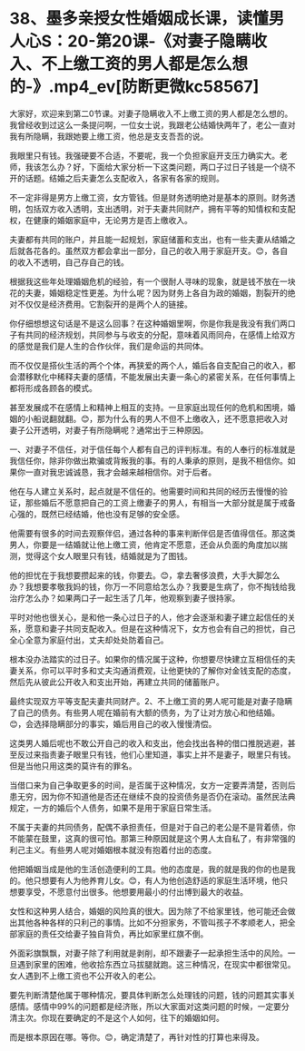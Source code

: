 # 38、墨多亲授女性婚姻成长课，读懂男人心S：20-第20课-《对妻子隐瞒收入、不上缴工资的男人都是怎么想的-》.mp4_ev[防断更微kc58567]

大家好，欢迎来到第二0节课。对妻子隐瞒收入不上缴工资的男人都是怎么想的。我曾经收到过这么一条提问啊，一位女士说，我跟老公结婚快两年了，老公一直对我有所隐瞒，我跟她要上缴工资，他总是支支吾吾的说。

我眼里只有钱。我强硬要不合适，不要呢，我一个负担家庭开支压力确实大。老师，我该怎么办？好，下面给大家分析一下这类问题，两口子过日子钱是一个绕不开的话题。结婚之后夫妻怎么支配收入，各家有各家的规则。

不一定非得是男方上缴工资，女方管钱。但是财务透明绝对是基本的原则。财务透明，包括双方收入透明，支出透明，对于夫妻共同财产，拥有平等的知情权和支配权，在健康的婚姻家庭中，无论男方是否上缴收入。

夫妻都有共同的账户，并且能一起规划，家庭储蓄和支出，也有一些夫妻从结婚之后就各花各的。虽然双方都会拿出一部分，自己的收入用于家庭开支。😊，各自的收入不透明，自己存自己的钱。

根据我这些年处理婚姻危机的经验，有一个很耐人寻味的现象，就是钱不放在一块花的夫妻，婚姻稳定性更差。为什么呢？因为财务上各自为政的婚姻，割裂开的绝对不仅仅是经济费用。它割裂开的是两个人的链接。

你仔细想想这句话是不是这么回事？在这种婚姻里啊，你是你我是我没有我们两口子有共同的经济规划，共同参与与收支的分配，意味着风雨同舟，在感情上给双方的感觉是我们是人生的合作伙伴，我们是命运的共同体。

而不仅仅是搭伙生活的两个个体，再狭爱的两个人，婚后各自支配自己的收入，都会潜移默化中稀释夫妻的感情，不能发展出夫妻一条心的紧密关系，在任何事情上都将形成各顾各的模式。

甚至发展成不在感情上和精神上相互的支持。一旦家庭出现任何的危机和困境，婚姻的小船说翻就翻。😊，那为什么有的男人不但不上缴收入，还不愿意把收入对妻子公开透明，对妻子有所隐瞒呢？通常出于三种原因。

一、对妻子不信任，对于信任每个人都有自己的评判标准。有的人奉行的标准就是我信任你，除非你做出欺骗或背叛我的事。有的人秉承的原则，是我不相信你。如果你一直对我忠诚诚恳，我才会越来越相信你。对于后者。

他在与人建立关系时，起点就是不信任的。他需要时间和共同的经历去慢慢的验证，那些婚后不愿意把自己的工资上缴妻子的男人，有相当一大部分就是属于戒备心强的，既然已经结婚，他也没有足够的安全感。

他需要有很多的时间去观察伴侣，通过各种的事来判断伴侣是否值得信任。那这类男人，你要是一结婚就让他上缴工资，他肯定不愿意，还会从负面的角度加以揣测，觉得这个女人眼里只有钱，结婚就是为了图钱。

他的担忧在于我想要攒起来的钱，你要去。😊，拿去奢侈浪费，大手大脚怎么办？我想要孝敬我妈的钱，你万一不同意给怎么办？我要是生病了，你不掏钱给我治疗怎么办？如果两口子一起生活了几年，他观察到妻子很持家。

平时对他也很关心，是和他一条心过日子的人，他才会逐渐和妻子建立起信任的关系，愿意和妻子共同支配收入。但是在这种情况下，女方也会有自己的担忧，自己全心全意为家庭付出，丈夫却处处防着自己。

根本没办法踏实的过日子。如果你的情况属于这种，你想要尽快建立互相信任的夫妻关系，你可以平时多和丈夫沟通消费观，让他更快的了解你对金钱支配的态度，然后先从彼此公开收入和支出开始，再建立共同的储蓄账户。

最终实现双方平等支配夫妻共同财产。2、不上缴工资的男人呢可能是对妻子隐瞒了自己的债务。有些男人呢在婚前有大额的债务，为了让对方放心和他结婚。😊，会选择隐瞒部分的事实，婚后用自己的收入慢慢清偿。

这类男人婚后呢也不敢公开自己的收入和支出，他会找出各种的借口推脱逃避，甚至反过来指责妻子眼里只有钱，他们心里知道，事实上并不是妻子，眼里只有钱。但是当他只用这类的莫许有的罪名。

当借口来为自己争取更多的时间，是否属于这种情况，女方一定要弄清楚，否则后患无穷，因为你不知道他是否还在继续不良的投资债务是否仍在滚动。虽然民法典规定，一方的婚后个人债务，如果不是用于家庭日常生活。

不属于夫妻的共同债务，配偶不承担责任，但是对于自己的老公是不是背着债，你不能蒙在鼓里，这真的很可怕。那第三种原因就是这个男人太自私了，有非常强的利己主义。有些男人呢对婚姻根本就没有抱着付出的态度。

他把婚姻当成是他的生活创造便利的工具。他的态度是，我的就是我的你的也是我的。他只想要有人为他养育儿女。😊，有人为他创造舒适的家庭生活环境，他只想要享受，不愿意付出很多。他想要用最小的付出博到最大的收益。

女性和这种男人结合，婚姻的风险真的很大。因为除了不给家里钱，他可能还会做出其他各种各样的只利己的事情。比如不分担家务，不管叫孩子不孝顺老人，把全部家庭的责任交给妻子独自背负，再比如家里红旗不倒。

外面彩旗飘飘，对妻子除了利用就是剥削，却不跟妻子一起承担生活中的风险。一旦遇到家里的困难，他收拾东西立马拔腿就跑。这三种情况，在现实中都很常见。女人遇到不上缴工资也不公开收入的老公。

要先判断清楚他属于哪种情况，要具体判断怎么处理钱的问题，钱的问题其实事关感情。感情中99%的问题都是经济账，所以大家面对这类问题的时候，一定要分清主次。你现在要确定的不是这个人如何，往下的婚姻如何。

而是根本原因在哪。等你。😊，确定清楚了，再针对性的打算也来得及。